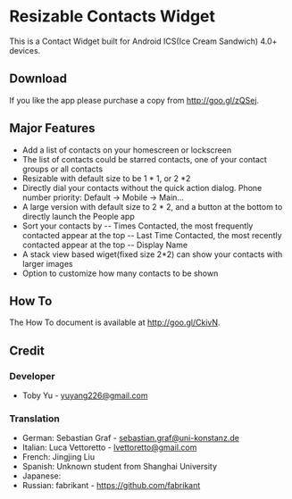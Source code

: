 # Resizable Contacts Widget

This is a Contact Widget built for Android ICS(Ice Cream Sandwich) 4.0+ devices.

## Download

If you like the app please purchase a copy from http://goo.gl/zQSej.

## Major Features

- Add a list of contacts on your homescreen or lockscreen
- The list of contacts could be starred contacts, one of your contact groups or all contacts
- Resizable with default size to be 1 * 1, or 2 *2
- Directly dial your contacts without the quick action dialog. Phone number priority: Default -> Mobile -> Main...
- A large version with default size to 2 * 2, and a button at the bottom to directly launch the People app
- Sort your contacts by 
  -- Times Contacted, the most frequently contacted appear at the top
  -- Last Time Contacted, the most recently contacted appear at the top
  -- Display Name
- A stack view based wiget(fixed size 2*2) can show your contacts with larger images
- Option to customize how many contacts to be shown

## How To

The How To document is available at http://goo.gl/CkivN.

## Credit

### Developer

* Toby Yu - <yuyang226@gmail.com>

### Translation

* German: Sebastian Graf - <sebastian.graf@uni-konstanz.de>
* Italian: Luca Vettoretto - <lvettoretto@gmail.com>
* French: Jingjing Liu
* Spanish: Unknown student from Shanghai University
* Japanese: 
* Russian: fabrikant - <https://github.com/fabrikant>
